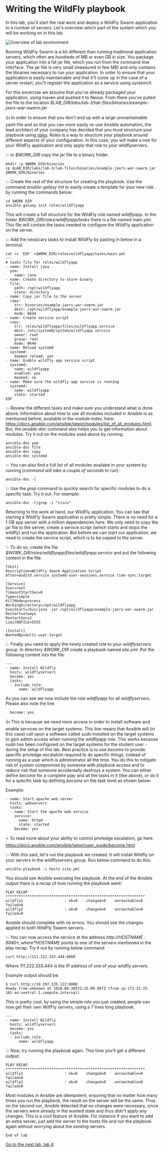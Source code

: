 # Writing the WildFly playbook

In this lab, you'll start the real work and deploy a WildFly Swarm application to a number of servers. 
Let's overview which part of the system which you will be working on in this lab.

![Overview of lab environment](../../content/images/app-arch.png)

Running WildFly Swarm is a bit different than running traditional application servers, which often are hundreds of MB or even GB in size. You package your application into a fat jar file, which you run from the command-line interface. The jar file is very small (measured in few MB) and only contains the libraries necessary to run your application. In order to ensure that your application is easily maintainable and that it'll come up in the case of a server restart, you'll register the application as a service using systemctl.

For this excercise we assume that you've already packaged your application, using maven and pushed it to Nexus. From there you've pulled the file to the location *$LAB_DIR/labs/lab-3/lab-files/binaries/example-jaxrs-war-swarm.jar*

 :thumbsup: In order to ensure that you don't end up with a large unmaintainable yaml-file and so that you can more easily re-use Ansible automation, the lead architect of your company has decided that you must structure your playbook using [roles](http://docs.ansible.com/ansible/latest/playbooks_reuse_roles.html). Roles is a way to structure your playbook around different aspects of your configuration. In this case, you will make a role for your WildFly application and only apply that role to your wildflyservers.

:boom: In *$WORK_DIR* copy the jar file to a binary folder.

```
mkdir -p $WORK_DIR/binaries
cp $LAB_DIR/labs/lab-3/lab-files/binaries/example-jaxrs-war-swarm.jar $WORK_DIR/binaries
```

:boom: Create the rest of the structure for creating the playbook. Use the command *ansible-galaxy init* to easily create a template for your new role by running the commands below:

```
cd $WORK_DIR
ansible-galaxy init roles/wildflyapp
```
This will create a full structure for the WildFly role named *wildflyapp*. In the folder *$WORK_DIR/roles/wildflyapp/tasks* there is a file named main.yml. This file will contain the tasks needed to configure the WildFly application on the server.

:boom: Add the nessicary tasks to install WildFly by pasting in below in a terminal:

```
cat << 'EOF' >$WORK_DIR/roles/wildflyapp/tasks/main.yml
---
# tasks file for roles/wildflyapp
- name: Install java
  yum:
    name: java
- name: Create directory to store binary
  file:
    path: /opt/wildflyapp
    state: directory
- name: Copy jar file to the server
  copy:
    src: binaries/example-jaxrs-war-swarm.jar
    dest: /opt/wildflyapp/example-jaxrs-war-swarm.jar
    mode: 0644
- name: Create service script
  copy:
    src: roles/wildflyapp/files/wildflyapp.service
    dest: /etc/systemd/system/wildflyapp.service
    owner: root
    group: root
    mode: 0644
- name: Reload systemd
  systemd:
    daemon_reload: yes
- name: Enable wildfly app service script
  systemd:
    name: wildflyapp
    enabled: yes
    masked: no
- name: Make sure the wildfly app service is running
  systemd:
    name: wildflyapp
    state: started
EOF
```

:boom: Review the different tasks and make sure you understand what is done above. Information about how to use all modules included in Ansible is as mentioned before, available in the module index, here: https://docs.ansible.com/ansible/latest/modules/list_of_all_modules.html. But, the _ansible-doc_ command also helps you to get information about modules. Try it out on the modules used above by running:
```
ansible-doc yum
ansible-doc file
ansible-doc copy
ansible-doc systemd
```
:boom: You can also find a full list of all modules availabe in your system by running (_command will take a couple of seconds to run_):
```
ansible-doc -l
```

:boom: Use the _grep_ command to quickly search for specific modules to do a specific task. Try it out. For example:
```
ansible-doc -l|grep -i "cisco"
```

Returning to the work at hand, our WildFly application. You can see that starting a WildFly Swarm application is pretty simple. There is no need for a 1 GB app server with a million dependencies here. We only need to copy the jar file to the server, create a service script (which starts and stops the wildfly) and run the application. But before we can start our application, we need to create the service script, which is to be copied to the server. 

:boom: To do so, create the file *$WORK_DIR/roles/wildflyapp/files/wildflyapp.service* and put the following content in the file:

```
[Unit]
Description=Wildfly Swarm Application Script
After=auditd.service systemd-user-sessions.service time-sync.target

[Service]
User=root
TimeoutStartSec=0
Type=simple
KillMode=process
WorkingDirectory=/opt/wildflyapp
ExecStart=/bin/java -jar /opt/wildflyapp/example-jaxrs-war-swarm.jar
Restart=always
RestartSec=2
LimitNOFILE=5555

[Install]
WantedBy=multi-user.target
```

:boom: Finally you need to apply the newly created role to your *wildflyservers* group. In directory *$WORK_DIR* create a playbook named *site.yml*. Put the following content into the file:

```
---
- name: Install Wildfly
  hosts: wildflyservers
  become: yes
  tasks:
  - include_role:
      name: wildflyapp
```

As you can see we now include the role *wildflyapp* for all *wildflyservers*. Please also note the line
```
  become: yes
```
:thumbsup: This is because we need more access in order to install software and enable services on the target systems. This line means that Ansible will (in this case) call upon a software called _sudo_ installed on the target systems to gain admin access when running the wildflyapp role. This works because _sudo_ has been configured on the target systems for the student user - during the setup of this lab. Best practice is to use _become_ to provide specific privledge escalation required to do specific things, instead of running as a user which is administrator all the time. You do this to mitigate risk of system compromise by someone with playbook access and to reduce risk that someone accidentally destroys a system. You can either define _become_ for a complete play and all the tasks in it (like above), or do it for a specific task by defining _become_ on the task level as shown below:

Example:
```
- name: Start apache web server
  hosts: webservers
  tasks:
  - name: Start the apache web service
    service:
      name: httpd
      state: started
    become: yes
```

:star: To read more about your ability to control privledge escalation, go here: https://docs.ansible.com/ansible/latest/user_guide/become.html

:boom: With this said, let's run the playbook we created. It will install Wildfly on your servers in the wildflyservers group. Run below command to do this:

```
ansible-playbook -i hosts site.yml
```

You should see Ansible executing the playbook. At the end of the Ansible output there is a recap of how running the playbook went:
```
PLAY RECAP ****************************************************************
wildfly1                   : ok=8    changed=6    unreachable=0    failed=0   
wildfly2                   : ok=8    changed=6    unreachable=0    failed=0   
```

Ansible should complete with no errors. You should see the changes applied to both WildFly Swarm servers.

:boom: You can now access the service at the address *http://$HOSTNAME:8080*, where *$HOSTNAME* points to one of the servers mentioned in the play recap. Try it out by running below command:

```
curl http://111.222.333.444:8080
```
Where 111.222.333.444 is the IP address of one of your wildfly servers.

Example output should be:
```
$ curl http://18.197.135.122:8080
Howdy from unknown at 2018-08-30T22:25:09.897Z (from ip-172-31-25-165.eu-central-1.compute.internal)
```

This is pretty cool, by using the simple role you just created, people can now get their own WilfFly servers, using a 7 lines long playbook.

```
---
- name: Install Wildfly
  hosts: wildflyservers
  become: yes
  tasks:
  - include_role:
      name: wildflyapp
```

:boom: Now, try running the playbook again. This time you'll get a different output:

```
PLAY RECAP ****************************************************************
wildfly1                   : ok=8    changed=0    unreachable=0    failed=0   
wildfly2                   : ok=8    changed=0    unreachable=0    failed=0 
```

Most modules in Ansible are idempotent, ensuring that no matter how many times you run the playbook, the result on the server will be the same. Thus on the second run, Ansible detected that no changes were necessary, since the servers were already in the wanted state and thus didn't apply any changes. This is a cool feature of Ansible. For instance if you want to add an extra server, just add the server to the hosts file and run the playbook again without worrying about the existing servers.

```
End of lab
```
[Go to the next lab, lab 4](../lab-4/README.md)
